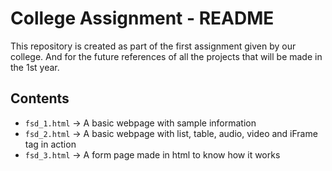 # College Assignment - README

This repository is created as part of the first assignment given by our college. And for the future references of all the projects that will be made in the 1st year.

## Contents
- `fsd_1.html` → A basic webpage with sample information
- `fsd_2.html` → A basic webpage with list, table, audio, video and iFrame tag in action
- `fsd_3.html` → A form page made in html to know how it works
